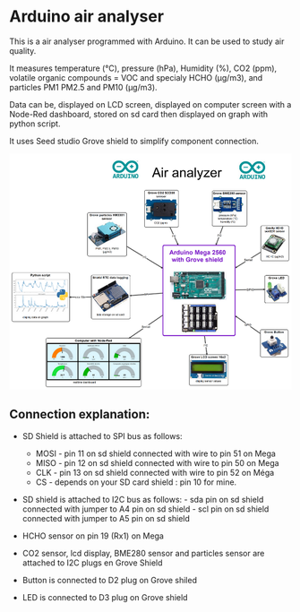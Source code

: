 # Arduino  air analyser

This is a air analyser programmed with Arduino. It can be used to study air quality.

It measures temperature (°C), pressure (hPa), Humidity (%), CO2 (ppm), volatile organic compounds = VOC and specialy HCHO (µg/m3), and particles PM1 PM2.5 and PM10 (µg/m3).

Data can be,  displayed on LCD screen, displayed on computer screen with a Node-Red dashboard, stored on sd card then displayed on graph with python script.

It uses Seed studio Grove shield to simplify component connection.

![](carte-english.png)

## Connection explanation:
* SD Shield is attached to SPI bus as follows:
    * MOSI - pin 11 on sd shield connected with wire to  pin 51 on  Mega
    * MISO - pin 12 on sd shield connected with wire to  pin 50 on Mega
    * CLK - pin 13 on sd shield connected with wire to  pin 52 on Méga
    * CS  - depends on your SD card shield : pin 10 for mine.
    
* SD shield is attached to I2C bus as follows:
      - sda pin on sd shield connected with jumper to  A4 pin on sd shield
      - scl pin on sd shield connected with jumper to  A5 pin on sd shield
      
* HCHO  sensor on pin 19 (Rx1) on Mega 

* CO2 sensor, lcd display, BME280 sensor and particles sensor are attached to I2C plugs en Grove Shield

* Button is connected to D2 plug on Grove shiled

* LED is connected to D3 plug on Grove shield
 

